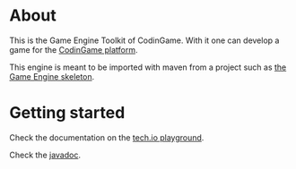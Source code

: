 # About

This is the Game Engine Toolkit of CodinGame. With it one can develop a game for the [CodinGame platform](https://www.codingame.com).

This engine is meant to be imported with maven from a project such as [the Game Engine skeleton](https://github.com/CodinGame/game-skeleton).

# Getting started

Check the documentation on the [tech.io playground](https://tech.io/playgrounds/25775).

Check the [javadoc](https://codingame.github.io/codingame-sdk-doc/).